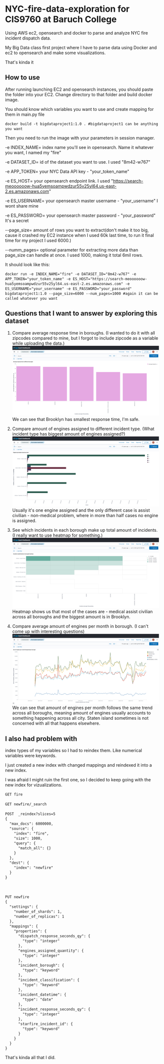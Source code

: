 # NYC-fire-data-exploration for CIS9760 at Baruch College
Using AWS ec2, opensearch and docker to parse and analyze NYC fire incident dispatch data.

My Big Data class first project where I have to parse data using Docker and ec2 to opensearch and make some visualizations.

That's kinda it

## How to use
After running launching EC2 and opensearch instances, you should paste the folder into your EC2.
Change directory to that folder and build docker image.

You should know which variables you want to use and create mapping for them in main.py file
```
docker build -t bigdataproject1:1.0 . #bigdataproject1 can be anything you want
```
Then you need to run the image with your parameters in session manager.

-e INDEX_NAME= index name you'll see in opensearch. Name it whatever you want, I named my "fire"

-e DATASET_ID= id of the dataset you want to use. I used "8m42-w767"

-e APP_TOKEN= your NYC Data API key - "your_token_name"

-e ES_HOST= your opensearch endpoint link. I used "https://search-meoooooow-hua5yemsoampwdzur55v25yl64.us-east-2.es.amazonaws.com" 

-e ES_USERNAME= your opensearch master username - "your_username" I wont share mine

-e ES_PASSWORD= your opensearch master password - "your_password" It's a secret

--page_size= amount of rows you want to extract(don't make it too big, cause it crashed my EC2 instance when I used 60k last time, to run it final time for my project I used 6000.)

--numm_pages= optional parameter for extracting more data than page_size can handle at once. I used 1000, making it total 6mil rows.


It should look like this:
```
docker run -e INDEX_NAME="fire" -e DATASET_ID="8m42-w767" -e APP_TOKEN="your_token_name" -e ES_HOST="https://search-meoooooow-hua5yemsoampwdzur55v25yl64.us-east-2.es.amazonaws.com" -e ES_USERNAME="your_username" -e ES_PASSWORD="your_password" bigdataproject1:1.0 --page_size=6000 --num_pages=1000 #again it can be called whatever you want
```

## Questions that I want to answer by exploring this dataset

1. Compare average response time in boroughs. (I wanted to do it with all zipcodes compared to mine, but I forgot to include zipcode as a variable while uploading the data.)
![alt text](https://github.com/sdf-jkl/NYC-fire-data-exploration/blob/main/assets/Screenshot%202023-10-24%20192830.png?raw=true)
We can see that Brooklyn has smallest response time, I'm safe.

2. Compare amount of engines assigned to different incident type. (What incident type has biggest amount of engines assigned?)
![alt text](https://github.com/sdf-jkl/NYC-fire-data-exploration/blob/main/assets/Screenshot%202023-10-24%20192807.png?raw=true)
Usually it's one engine assigned and the only different case is assist civilian - non-medical problem, where in more than half cases no engine is assigned.

3. See which incidents in each borough make up total amount of incidents. (I really want to use heatmap for something.)
![alt text](https://github.com/sdf-jkl/NYC-fire-data-exploration/blob/main/assets/Screenshot%202023-10-24%20192849.png?raw=true)
Heatmap shows us that most of the cases are - medical assist civilian across all boroughs and the biggest amount is in Brooklyn.

4. Compare average amount of engines per month in borough. (I can't come up with interesting questions)
![alt text](https://github.com/sdf-jkl/NYC-fire-data-exploration/blob/main/assets/Screenshot%202023-10-24%20192940.png?raw=true)
We can see that amount of engines per month follows the same trend across all boroughs, meaning amount of engines usually accounts to something happening across all city.
Staten island sometimes is not concerned with all that happens elsewhere.

## I also had problem with

index types of my variables so I had to reindex them. Like numerical variables were keywords.

I just created a new index with changed mappings and reindexed it into a new index. 

I was afraid I might ruin the first one, so I decided to keep going with the new index for vizualizations.
```
GET fire

GET newfire/_search

POST  _reindex?slices=5
{
  "max_docs": 6000000,
  "source": {
    "index": "fire",
    "size": 1000,
    "query": {
      "match_all": {}
    }
  },
  "dest": {
    "index": "newfire"
  }
}



PUT newfire
{
  "settings": {
    "number_of_shards": 1,
    "number_of_replicas": 1
  }, 
  "mappings": {
    "properties": {
      "dispatch_response_seconds_qy": {
        "type": "integer"
      },
      "engines_assigned_quantity": {
        "type": "integer"
      },
      "incident_borough": {
        "type": "keyword"
      },
      "incident_classification": {
        "type": "keyword"
      },
      "incident_datetime": {
        "type": "date"
      },
      "incident_response_seconds_qy": {
        "type": "integer"
      },
      "starfire_incident_id": {
        "type": "keyword"
      }
    }
  }
}
```
That's kinda all that I did.

